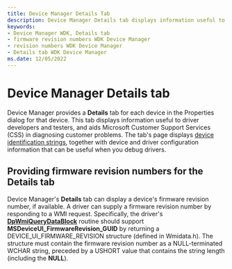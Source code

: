 ```yaml
---
title: Device Manager Details Tab
description: Device Manager Details tab displays information useful to driver developers and testers, and aids Microsoft Customer Support Services (CSS) in diagnosing customer problems.
keywords:
- Device Manager WDK, Details tab
- firmware revision numbers WDK Device Manager
- revision numbers WDK Device Manager
- Details tab WDK Device Manager
ms.date: 12/05/2022
---
```


# Device Manager Details tab

Device Manager provides a **Details** tab for each device in the Properties dialog for that device. This tab displays information useful to driver developers and testers, and aids Microsoft Customer Support Services (CSS) in diagnosing customer problems. The tab's page displays [device identification strings](device-identification-strings.md), together with device and driver configuration information that can be useful when you debug drivers.

## Providing firmware revision numbers for the Details tab

Device Manager's **Details** tab can display a device's firmware revision number, if available. A driver can supply a firmware revision number by responding to a WMI request. Specifically, the driver's [**DpWmiQueryDataBlock**](/windows-hardware/drivers/ddi/wmilib/nc-wmilib-wmi_query_datablock_callback) routine should support **MSDeviceUI_FirmwareRevision_GUID** by returning a DEVICE_UI_FIRMWARE_REVISION structure (defined in Wmidata.h). The structure must contain the firmware revision number as a NULL-terminated WCHAR string, preceded by a USHORT value that contains the string length (including the **NULL**).
